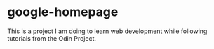 # google-homepage

This is a project I am doing to learn web development while following tutorials from the Odin Project.
